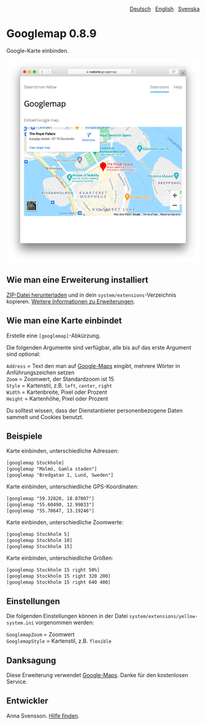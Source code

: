<p align="right"><a href="README-de.md">Deutsch</a> &nbsp; <a href="README.md">English</a> &nbsp; <a href="README-sv.md">Svenska</a></p>

# Googlemap 0.8.9

Google-Karte einbinden.

<p align="center"><img src="googlemap-screenshot.png?raw=true" alt="Bildschirmfoto"></p>

## Wie man eine Erweiterung installiert

[ZIP-Datei herunterladen](https://github.com/annaesvensson/yellow-googlemap/archive/refs/heads/main.zip) und in dein `system/extensions`-Verzeichnis kopieren. [Weitere Informationen zu Erweiterungen](https://github.com/annaesvensson/yellow-update/tree/main/README-de.md).

## Wie man eine Karte einbindet

Erstelle eine `[googlemap]`-Abkürzung.

Die folgenden Argumente sind verfügbar, alle bis auf das erste Argument sind optional:

`Address` = Text den man auf [Google-Maps](https://maps.google.com/) eingibt, mehrere Wörter in Anführungszeichen setzen  
`Zoom` = Zoomwert, der Standardzoom ist 15  
`Style` = Kartenstil, z.B. `left`, `center`, `right`  
`Width` = Kartenbreite, Pixel oder Prozent  
`Height` = Kartenhöhe, Pixel oder Prozent  

Du solltest wissen, dass der Dienstanbieter personenbezogene Daten sammelt und Cookies benutzt.

## Beispiele

Karte einbinden, unterschiedliche Adressen:

    [googlemap Stockholm]
    [googlemap "Malmö, Gamla staden"]
    [googlemap "Bredgatan 1, Lund, Sweden"]

Karte einbinden, unterschiedliche GPS-Koordinaten:

    [googlemap "59.32820, 18.07007"]
    [googlemap "55.60490, 12.99833"]
    [googlemap "55.70647, 13.19246"]

Karte einbinden, unterschiedliche Zoomwerte:

    [googlemap Stockholm 5]
    [googlemap Stockholm 10]
    [googlemap Stockholm 15]

Karte einbinden, unterschiedliche Größen:

    [googlemap Stockholm 15 right 50%]
    [googlemap Stockholm 15 right 320 200]
    [googlemap Stockholm 15 right 640 400]

## Einstellungen

Die folgenden Einstellungen können in der Datei `system/extensions/yellow-system.ini` vorgenommen werden:

`GooglemapZoom` = Zoomwert  
`GooglemapStyle` = Kartenstil, z.B. `flexible`  

## Danksagung

Diese Erweiterung verwendet [Google-Maps](https://maps.google.com/). Danke für den kostenlosen Service.

## Entwickler

Anna Svensson. [Hilfe finden](https://datenstrom.se/de/yellow/help/).
